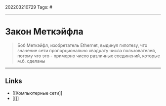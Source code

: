 202203210729
Tags: #

---

# Закон Меткэйфла

> Боб Меткэйфл, изобретатель Ethernet, выдинул гипотезу, что значение сети пропорционально квадрату числа пользователей, потому что это - примерно число различных соединений, которые м.б. сделаны


---
## Links
-  [[Компьютерные сети]]
-  [[]]
